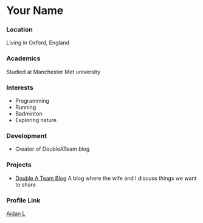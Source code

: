 # Your Name

### Location

Living in Oxford, England

### Academics

Studied at Manchester Met university

### Interests

- Programming
- Running
- Badminton
- Exploring nature

### Development

- Creator of DoubleATeam blog

### Projects

- [Double A Team Blog](https://blog.aidanlowson.com/) A blog where the wife and I discuss things we want to share

### Profile Link

[Aidan L](https://github.com/AidanLDev)
